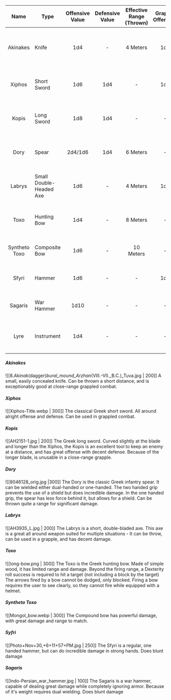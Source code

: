 |     Name      | Type                    | Offensive Value | Defensive Value | Effective Range (Thrown) | Grapple Offensive | Might Requirment | Damage Type                                                                           |
|:-------------:| ----------------------- |:---------------:|:---------------:|:------------------------:|:-----------------:|:----------------:| ------------------------------------------------------------------------------------- |
|   Akinakes    | Knife                   |       1d4       |        -        |         4 Meters         |        1d6        |        -         | [[Combat Mechanics#Damage Types#Piercing Damage \|piercing damage]] / Ranged Piercing | 
|    Xiphos     | Short Sword             |       1d6       |       1d4       |            -             |        1d4        |        -         | [[Combat Mechanics#Damage Types#Piercing Damage \|piercing damage]]                   |
|     Kopis     | Long Sword              |       1d8       |       1d4       |            -             |         -         |        6         | [[Combat Mechanics#Damage Types#Piercing Damage \|piercing damage]]                   |
|     Dory      | Spear                   |     2d4/1d6     |       1d4       |         6 Meters         |         -         |        -         | [[Combat Mechanics#Damage Types#Piercing Damage \|piercing damage]]                   |
|    Labrys     | Small Double-Headed Axe |       1d6       |        -        |         4 Meters         |        1d4        |        6         | [[Combat Mechanics#Damage Types#Piercing Damage \|piercing damage]]                   |
|     Toxo      | Hunting Bow             |       1d4       |        -        |         8 Meters         |         -         |        -         | Ranged [[Combat Mechanics#Damage Types#Piercing Damage \|piercing damage]]            |
| Syntheto Toxo | Composite Bow           |       1d6       |        -        |        10 Meters         |         -         |        -         | Ranged [[Combat Mechanics#Damage Types#Piercing Damage |piercing damage]]                                                                              |
|     Sfyri     | Hammer                  |       1d6       |        -        |            -             |        1d4        |        6         | [[Combat Mechanics#Damage Types#Blunt Damage|blunt damage]]                                                                           |
|    Sagaris    | War Hammer              |      1d10       |        -        |            -             |         -         |        8         | [[Combat Mechanics#Damage Types#Blunt Damage|blunt damage]]                                                                           |
|     Lyre      | Instrument              |       1d4       |        -        |            -             |         -         |        -         | [[Combat Mechanics#Damage Types#Magic Damage \|magic damage]]                         |

##### Akinakes
![[8._Akinak_(dagger)_bural_mound_Arzhan_(VIII.-VII._B.C.)_Tuva.jpg | 200]] 
A small, easily concealed knife.
Can be thrown a short distance, and is exceptionably good at close-range grappled combat.

##### Xiphos
![[Xiphos-Title.webp | 300]]
The classical Greek short sword. 
All around alright offense and defense.
Can be used in grappled combat.

##### Kopis
![[AH2151-1.jpg | 200]]
The Greek long sword.
Curved slightly at the blade and longer than the Xiphos, the Kopis is an excellent tool to keep an enemy at a distance, and has great offense with decent defense. Because of the longer blade, is unusable in a close-range grapple.

##### Dory
![[8046128_orig.jpg |300]]
The Dory is the classic Greek infantry spear.
It can be wielded either dual-handed or one-handed.
The two handed grip prevents the use of a shield but does incredible damage.
In the one handed grip, the spear has less force behind it, but allows for a shield.
Can be thrown quite a range for significant damage.

##### Labrys
![[AH3935_L.jpg | 200]]
The Labrys is a short, double-bladed axe.
This axe is a great all around weapon suited for multiple situations - 
It can be throw, can be used in a grapple, and has decent damage.

##### Toxo
![[long-bow.png | 300]]
The Toxo is the Greek hunting bow.
Made of simple wood, it has limited range and damage.
Beyond the firing range, a Dexterity roll success is required to hit a target (not including a block by the target)
The arrows fired by a bow cannot be dodged, only blocked.
Firing a bow requires the user to see clearly, so they cannot fire while equipped with a helmet.
##### Syntheto Toxo
![[Mongol_bow.webp | 300]]
The Compound bow has powerful damage, with great damage and range to match. 

##### Syfri
![[Photo+Nov+30,+6+11+57+PM.jpg | 250]]
The Sfyri is a regular, one handed hammer, but can do incredible damage in strong hands. Does blunt damage

##### Sagaris
![[Indo-Persian_war_hammer.jpg | 100]]
The Sagaris is a war hammer, capable of dealing great damage while completely ignoring armor. Because of it's weight requires dual wielding.
Does blunt damage
